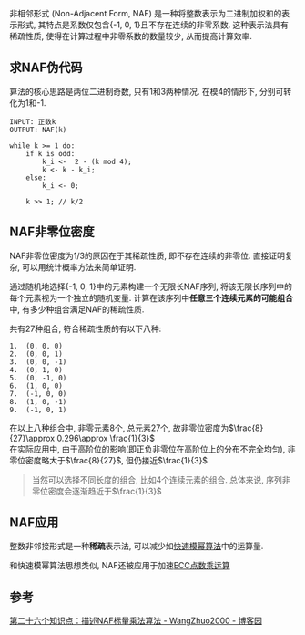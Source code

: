 
  
非相邻形式 (Non-Adjacent Form, NAF) 是一种将整数表示为二进制加权和的表示形式, 其特点是系数仅包含{-1, 0, 1}且不存在连续的非零系数. 这种表示法具有稀疏性质, 使得在计算过程中非零系数的数量较少, 从而提高计算效率. 

## 求NAF伪代码

算法的核心思路是两位二进制奇数, 只有1和3两种情况. 在模4的情形下, 分别可转化为1和-1.

```
INPUT: 正数k
OUTPUT: NAF(k)

while k >= 1 do:
	if k is odd:
		k_i <-  2 - (k mod 4);
		k <- k - k_i;
	else:
		k_i <- 0;
	
	k >> 1; // k/2
```

## NAF非零位密度

NAF非零位密度为1/3的原因在于其稀疏性质, 即不存在连续的非零位. 
直接证明复杂, 可以用统计概率方法来简单证明.

通过随机地选择{-1, 0, 1}中的元素构建一个无限长NAF序列, 将该无限长序列中的每个元素视为一个独立的随机变量. 计算在该序列中**任意三个连续元素的可能组合**中, 有多少种组合满足NAF的稀疏性质.

共有27种组合, 符合稀疏性质的有以下八种:
```
1.  (0, 0, 0)
2.  (0, 0, 1)
3.  (0, 0, -1)
4.  (0, 1, 0)
5.  (0, -1, 0)
6.  (1, 0, 0)
7.  (-1, 0, 0)
8.  (1, 0, -1)
9.  (-1, 0, 1)
```

在以上八种组合中, 非零元素8个, 总元素27个, 故非零位密度为$\frac{8}{27}\approx 0.296\approx \frac{1}{3}$  
在实际应用中, 由于高阶位的影响(即正负非零位在高阶位上的分布不完全均匀), 非零位密度略大于$\frac{8}{27}$, 但仍接近$\frac{1}{3}$

> 当然可以选择不同长度的组合, 比如4个连续元素的组合. 总体来说, 序列非零位密度会逐渐趋近于$\frac{1}{3}$


## NAF应用

整数非邻接形式是一种**稀疏**表示法, 可以减少如[快速模幂算法](快速模幂算法.md)中的运算量. 

和快速模幂算法思想类似, NAF还被应用于加速[ECC点数乘运算](../../密码学/公钥密码/ECC/计算加速.md)

## 参考

[第二十六个知识点：描述NAF标量乘法算法 - WangZhuo2000 - 博客园](https://www.cnblogs.com/zhuowangy2k/p/12245558.html)